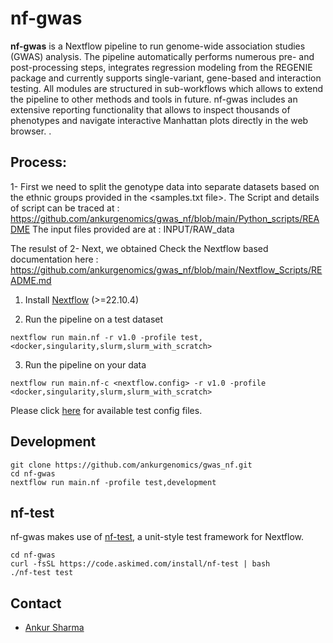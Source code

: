 # nf-gwas
**nf-gwas** is a Nextflow pipeline to run genome-wide association studies (GWAS) analysis. The pipeline automatically performs numerous pre- and post-processing steps, integrates regression modeling from the REGENIE package and currently supports single-variant, gene-based and interaction testing. All modules are structured in sub-workflows which allows to extend the pipeline to other methods and tools in future. nf-gwas includes an extensive reporting functionality that allows to inspect thousands of phenotypes and navigate interactive Manhattan plots directly in the web browser. .

## Process:

1- First we need to split the genotype data into separate datasets based on the ethnic groups provided in the <samples.txt file>.
 The Script and details of script can be traced at : https://github.com/ankurgenomics/gwas_nf/blob/main/Python_scripts/README
 The input files provided are at : INPUT/RAW_data
 
 The resulst of 
2- Next, we obtained
 Check the Nextflow based documentation here : https://github.com/ankurgenomics/gwas_nf/blob/main/Nextflow_Scripts/README.md

1. Install [Nextflow](https://www.nextflow.io/docs/latest/getstarted.html#installation) (>=22.10.4)

2. Run the pipeline on a test dataset

```
nextflow run main.nf -r v1.0 -profile test,<docker,singularity,slurm,slurm_with_scratch>

```

3. Run the pipeline on your data

```
nextflow run main.nf-c <nextflow.config> -r v1.0 -profile <docker,singularity,slurm,slurm_with_scratch>
```

Please click [here](tests) for available test config files.

## Development

```
git clone https://github.com/ankurgenomics/gwas_nf.git
cd nf-gwas
nextflow run main.nf -profile test,development
```

## nf-test

nf-gwas makes use of [nf-test](https://github.com/askimed/nf-test), a unit-style test framework for Nextflow.

```
cd nf-gwas
curl -fsSL https://code.askimed.com/install/nf-test | bash
./nf-test test
```

##

## Contact

- [Ankur Sharma](mailto:ankur012@e.ntu.edu.sg)




